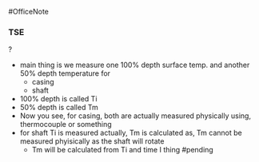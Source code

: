 #OfficeNote
### TSE
?
- main thing is we measure one 100% depth surface temp. and another 50% depth temperature for
	- casing
	- shaft
- 100% depth is called Ti
- 50% depth is called Tm
- Now you see, for casing, both are actually measured physically using, thermocouple or something
- for shaft Ti is measured actually, Tm is calculated as, Tm cannot be measured phyisically as the shaft will rotate
	- Tm will be calculated from Ti and time I thing #pending
<!--SR:!2024-07-06,3,250-->